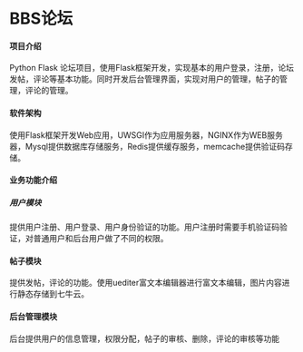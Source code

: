 # BBS论坛

#### 项目介绍
  Python Flask 论坛项目，使用Flask框架开发，实现基本的用户登录，注册，论坛发帖，评论等基本功能。同时开发后台管理界面，实现对用户的管理，帖子的管理，评论的管理。

#### 软件架构
  使用Flask框架开发Web应用，UWSGI作为应用服务器，NGINX作为WEB服务器，Mysql提供数据库存储服务，Redis提供缓存服务，memcache提供验证码存储。
  
#### 业务功能介绍
##### 用户模块
  提供用户注册、用户登录、用户身份验证的功能。用户注册时需要手机验证码验证，对普通用户和后台用户做了不同的权限。
  
#### 帖子模块
  提供发帖，评论的功能。使用uediter富文本编辑器进行富文本编辑，图片内容进行静态存储到七牛云。
  
#### 后台管理模块
  后台提供用户的信息管理，权限分配，帖子的审核、删除，评论的审核等功能



